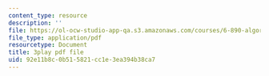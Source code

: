 ```yaml
---
content_type: resource
description: ''
file: https://ol-ocw-studio-app-qa.s3.amazonaws.com/courses/6-890-algorithmic-lower-bounds-fun-with-hardness-proofs-fall-2014/92e11b8c0b515821cc1e3ea394b38ca7_KdN2mQ594t0.pdf
file_type: application/pdf
resourcetype: Document
title: 3play pdf file
uid: 92e11b8c-0b51-5821-cc1e-3ea394b38ca7
---
```

